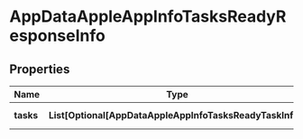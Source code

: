 # AppDataAppleAppInfoTasksReadyResponseInfo


## Properties

| Name | Type | Description | Notes |
|------------ | ------------- | ------------- | -------------|
**tasks** | **List[Optional[AppDataAppleAppInfoTasksReadyTaskInfo]]** | array of tasks |[optional]|